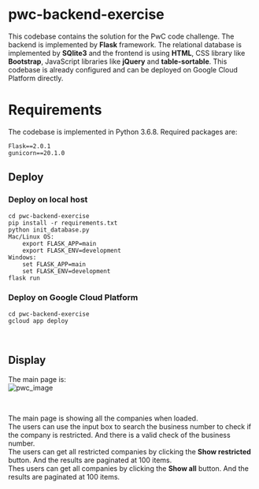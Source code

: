 # pwc-backend-exercise
This codebase contains the solution for the PwC code challenge. The backend is implemented by **Flask** framework. The relational database is implemented by **SQlite3** and the frontend is using **HTML**, CSS library like **Bootstrap**, JavaScript libraries like **jQuery** and **table-sortable**. This codebase is already configured and can be deployed on Google Cloud Platform directly.

# Requirements

The codebase is implemented in Python 3.6.8. Required packages are:
    
    Flask==2.0.1
    gunicorn==20.1.0 
    
## Deploy 

### Deploy on local host 

    cd pwc-backend-exercise
    pip install -r requirements.txt
    python init_database.py
    Mac/Linux OS:
        export FLASK_APP=main 
        export FLASK_ENV=development
    Windows:
        set FLASK_APP=main 
        set FLASK_ENV=development 
    flask run  
    
### Deploy on Google Cloud Platform 

    cd pwc-backend-exercise
    gcloud app deploy      
          
      
<br>

## Display

The main page is:  
![pwc_image](https://user-images.githubusercontent.com/91405731/134839178-ccf86441-da49-485d-b04e-82c0d30ee009.png)       

<br>

The main page is showing all the companies when loaded. <br>
The users can use the input box to search the business number to check if the company is restricted. And there is a valid check of the business number. <br>
The users can get all restricted companies by clicking the **Show restricted** button. And the results are paginated at 100 items. <br>
Thes users can get all companies by clicking the **Show all** button. And the results are paginated at 100 items.




    
